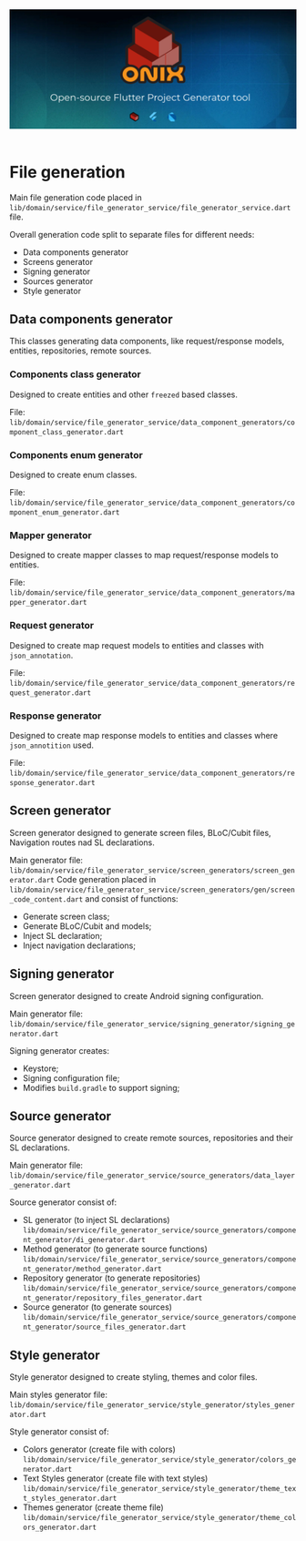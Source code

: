 <div align="center">
<a href="https://onix-systems.com/">
    <img alt="refine logo" src="../../../images/banner_top.jpg">
</a>

<br/>
<br/>
</div>


# File generation

Main file generation code placed in `lib/domain/service/file_generator_service/file_generator_service.dart` file.

Overall generation code split to separate files for different needs:

* Data components generator
* Screens generator
* Signing generator
* Sources generator
* Style generator


## Data components generator

This classes generating data components, like request/response models, entities, repositories, remote sources.

### Components class generator

Designed to create entities and other `freezed` based classes.

File: `lib/domain/service/file_generator_service/data_component_generators/component_class_generator.dart`

### Components enum generator

Designed to create enum classes.

File: `lib/domain/service/file_generator_service/data_component_generators/component_enum_generator.dart`

### Mapper generator

Designed to create mapper classes to map request/response models to entities.

File: `lib/domain/service/file_generator_service/data_component_generators/mapper_generator.dart`

### Request generator

Designed to create map request models to entities and classes with `json_annotation`.

File: `lib/domain/service/file_generator_service/data_component_generators/request_generator.dart`

### Response generator

Designed to create map response models to entities and classes where `json_annotition` used.

File: `lib/domain/service/file_generator_service/data_component_generators/response_generator.dart`

## Screen generator

Screen generator designed to generate screen files, BLoC/Cubit files, Navigation routes nad SL declarations.

Main generator file: `lib/domain/service/file_generator_service/screen_generators/screen_generator.dart`
Code generation placed in `lib/domain/service/file_generator_service/screen_generators/gen/screen_code_content.dart`
and consist of functions:

* Generate screen class;
* Generate BLoC/Cubit and models;
* Inject SL declaration;
* Inject navigation declarations;

## Signing generator

Screen generator designed to create Android signing configuration.

Main generator file: `lib/domain/service/file_generator_service/signing_generator/signing_generator.dart`

Signing generator creates:

* Keystore;
* Signing configuration file;
* Modifies `build.gradle` to support signing;

## Source generator

Source generator designed to create remote sources, repositories and their SL declarations.

Main generator file: `lib/domain/service/file_generator_service/source_generators/data_layer_generator.dart`

Source generator consist of:

* SL generator (to inject SL declarations) `lib/domain/service/file_generator_service/source_generators/component_generator/di_generator.dart`
* Method generator (to generate source functions) `lib/domain/service/file_generator_service/source_generators/component_generator/method_generator.dart`
* Repository generator (to generate repositories) `lib/domain/service/file_generator_service/source_generators/component_generator/repository_files_generator.dart`
* Source generator (to generate sources) `lib/domain/service/file_generator_service/source_generators/component_generator/source_files_generator.dart`

## Style generator

Style generator designed to create styling, themes and color files.

Main styles generator file: `lib/domain/service/file_generator_service/style_generator/styles_generator.dart`

Style generator consist of:

* Colors generator (create file with colors) `lib/domain/service/file_generator_service/style_generator/colors_generator.dart`
* Text Styles generator (create file with text styles) `lib/domain/service/file_generator_service/style_generator/theme_text_styles_generator.dart`
* Themes generator (create theme file) `lib/domain/service/file_generator_service/style_generator/theme_colors_generator.dart`



